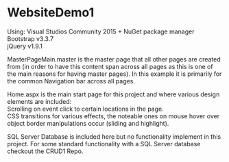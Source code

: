 # WebsiteDemo1

Using:
Visual Studios Community 2015 + NuGet package manager <br>
Bootstrap v3.3.7<br>
jQuery v1.9.1

MasterPageMain.master is the master page that all other pages are created from (in order to have this content span across all pages as this is one of the main reasons for having master pages). In this example it is primarily for the common Navigation bar across all pages. 

Home.aspx is the main start page for this project and where various design elements are included: <br>
Scrolling on event click to certain locations in the page. <br>
CSS transitions for various effects, the noteable ones on mouse hover over object border manipulations occur (sliding and highlight).

SQL Server Database is included here but no functionality implement in this project. For some standard functionality with a SQL Server database checkout the CRUD1 Repo.
